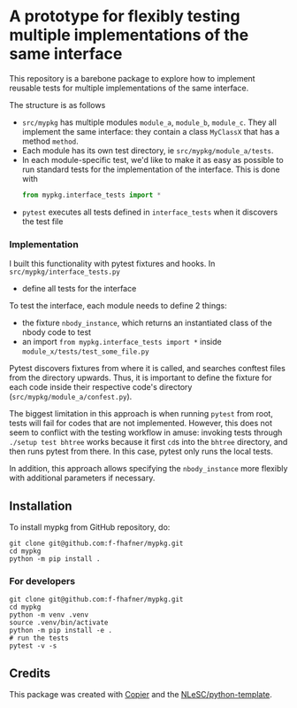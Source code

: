 
# A prototype for flexibly testing multiple implementations of the same interface

This repository is a barebone package to explore how to implement reusable tests for multiple implementations of the same interface.

The structure is as follows
- `src/mypkg` has multiple modules `module_a`, `module_b`, `module_c`. They all implement the same interface: they contain a class `MyClassX` that has a method `method`.
- Each module has its own test directory, ie `src/mypkg/module_a/tests`. 
- In each module-specific test, we'd like to make it as easy as possible to run standard tests for the implementation of the interface. This is done with 
    ```python
    from mypkg.interface_tests import *
    ```
- `pytest` executes all tests defined in `interface_tests` when it discovers the test file

### Implementation

I built this functionality with pytest fixtures and hooks.
In `src/mypkg/interface_tests.py`
- define all tests for the interface 

To test the interface, each module needs to define 2 things:
- the fixture `nbody_instance`, which returns an instantiated class of the nbody code to test 
- an import `from mypkg.interface_tests import *` inside `module_x/tests/test_some_file.py`

Pytest discovers fixtures from where it is called, and searches conftest files from the directory upwards. Thus, it is important to define the fixture for each code inside their respective code's directory (`src/mypkg/module_a/confest.py`).

The biggest limitation in this approach is when running `pytest` from root, tests will fail for codes that are not implemented. However, this does not seem to conflict with the testing workflow in amuse: invoking tests through `./setup test bhtree` works because it first `cd`s into the `bhtree` directory, and then runs pytest from there. In this case, pytest only runs the local tests.

In addition, this approach allows specifying the `nbody_instance` more flexibly with additional parameters if necessary.

## Installation

To install mypkg from GitHub repository, do:

```console
git clone git@github.com:f-fhafner/mypkg.git
cd mypkg
python -m pip install .
```

### For developers

```console
git clone git@github.com:f-fhafner/mypkg.git
cd mypkg
python -m venv .venv
source .venv/bin/activate
python -m pip install -e .
# run the tests
pytest -v -s
```


## Credits

This package was created with [Copier](https://github.com/copier-org/copier) and the [NLeSC/python-template](https://github.com/NLeSC/python-template).
